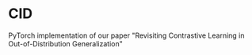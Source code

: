 # CID
PyTorch implementation of our paper "Revisiting Contrastive Learning in Out-of-Distribution Generalization"
